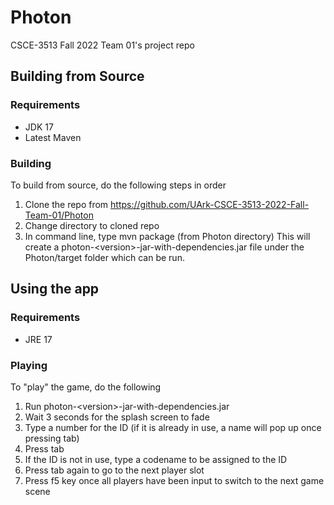 # Photon

CSCE-3513 Fall 2022 Team 01's project repo

## Building from Source

### Requirements

- JDK 17
- Latest Maven

### Building

To build from source, do the following steps in order

1. Clone the repo from <https://github.com/UArk-CSCE-3513-2022-Fall-Team-01/Photon>
2. Change directory to cloned repo
3. In command line, type mvn package (from Photon directory)
This will create a photon-\<version\>-jar-with-dependencies.jar file under the Photon/target folder which can be run.

## Using the app

### Requirements

- JRE 17

### Playing

To "play" the game, do the following

1. Run photon-\<version\>-jar-with-dependencies.jar
2. Wait 3 seconds for the splash screen to fade
3. Type a number for the ID (if it is already in use, a name will pop up once pressing tab)
4. Press tab
5. If the ID is not in use, type a codename to be assigned to the ID
6. Press tab again to go to the next player slot
7. Press f5 key once all players have been input to switch to the next game scene
